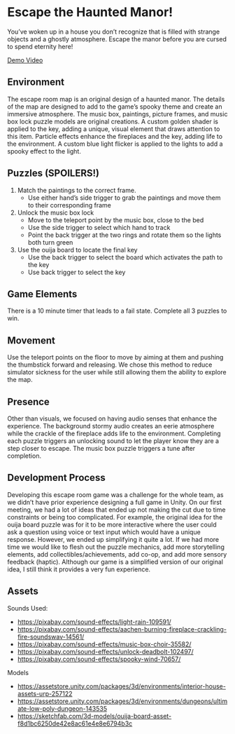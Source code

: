 # Escape the Haunted Manor!
You’ve woken up in a house you don’t recognize that is filled with strange objects and a ghostly atmosphere. Escape the manor before you are cursed to spend eternity here!

[Demo Video](https://youtu.be/yDvn3bT4JlU)

## Environment
The escape room map is an original design of a haunted manor. The details of the map are designed to add to the game’s spooky theme and create an immersive atmosphere. The music box, paintings, picture frames, and music box lock puzzle models are original creations. A custom golden shader is applied to the key, adding a unique, visual element that draws attention to this item. Particle effects enhance the fireplaces and the key, adding life to the environment. A custom blue light flicker is applied to the lights to add a spooky effect to the light.

## Puzzles (SPOILERS!)
1. Match the paintings to the correct frame.
   - Use either hand’s side trigger to grab the paintings and move them to their corresponding frame
2. Unlock the music box lock
   - Move to the teleport point by the music box, close to the bed
   - Use the side trigger to select which hand to track
   - Point the back trigger at the two rings and rotate them so the lights both turn green
3. Use the ouija board to locate the final key
   - Use the back trigger to select the board which activates the path to the key
   - Use back trigger to select the key

## Game Elements
There is a 10 minute timer that leads to a fail state. Complete all 3 puzzles to win.

## Movement
Use the teleport points on the floor to move by aiming at them and pushing the thumbstick forward and releasing. We chose this method to reduce simulator sickness for the user while still allowing them the ability to explore the map.

## Presence
Other than visuals, we focused on having audio senses that enhance the experience. The background stormy audio creates an eerie atmosphere while the crackle of the fireplace adds life to the environment. Completing each puzzle triggers an unlocking sound to let the player know they are a step closer to escape. The music box puzzle triggers a tune after completion.

## Development Process
Developing this escape room game was a challenge for the whole team, as we didn’t have prior experience designing a full game in Unity. On our first meeting, we had a lot of ideas that ended up not making the cut due to time constraints or being too complicated. For example, the original idea for the ouija board puzzle was for it to be more interactive where the user could ask a question using voice or text input which would have a unique response. However, we ended up simplifying it quite a lot. If we had more time we would like to flesh out the puzzle mechanics, add more storytelling elements, add collectibles/achievements, add co-op, and add more sensory feedback (haptic). Although our game is a simplified version of our original idea, I still think it provides a very fun experience.

## Assets
Sounds Used:
- https://pixabay.com/sound-effects/light-rain-109591/
- https://pixabay.com/sound-effects/aachen-burning-fireplace-crackling-fire-soundswav-14561/
- https://pixabay.com/sound-effects/music-box-choir-35582/
- https://pixabay.com/sound-effects/unlock-deadbolt-102497/
- https://pixabay.com/sound-effects/spooky-wind-70657/

Models
- https://assetstore.unity.com/packages/3d/environments/interior-house-assets-urp-257122
- https://assetstore.unity.com/packages/3d/environments/dungeons/ultimate-low-poly-dungeon-143535
- https://sketchfab.com/3d-models/ouija-board-asset-f8d1bc6250de42e8ac61e4e8e6794b3c
